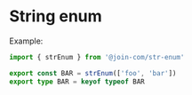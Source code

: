 String enum
===========

Example:

```ts
import { strEnum } from '@join-com/str-enum'

export const BAR = strEnum(['foo', 'bar'])
export type BAR = keyof typeof BAR
```
